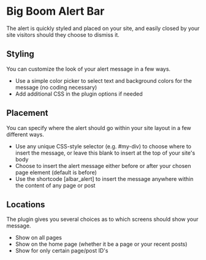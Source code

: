 # Big Boom Alert Bar

The alert is quickly styled and placed on your site, and easily closed by your site visitors should they choose to dismiss it.

## Styling

You can customize the look of your alert message in a few ways.

* Use a simple color picker to select text and background colors for the message (no coding necessary)
* Add additional CSS in the plugin options if needed

## Placement

You can specify where the alert should go within your site layout in a few different ways.

* Use any unique CSS-style selector (e.g. #my-div) to choose where to insert the message, or leave this blank to insert at the top of your site's body
* Choose to insert the alert message either before or after your chosen page element (default is before)
* Use the shortcode [albar_alert] to insert the message anywhere within the content of any page or post


## Locations

The plugin gives you several choices as to which screens should show your message.

* Show on all pages
* Show on the home page (whether it be a page or your recent posts)
* Show for only certain page/post ID's